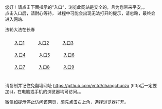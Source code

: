 您好！请点击下面指示的“入口”，浏览此网站是安全的，且为您带来平安。。 <br/>
点击入口后，请耐心等待， 过程中可能会出现无法打开的提示，请忽略，最终会进入网站. </br>

法轮大法在长春<br/>
<div style="padding:10px"><a style="margin:20px" target="_blank" href="http://dlm1okttxhgke.cloudfront.net/zytas?urtlysy" id="ccLink1" rel="nofollow">入口1</a> <a target="_blank" style="margin:20px" href="http://dgfjg4ufo8hf8.cloudfront.net/zytas?ggswc" id="ccLink2" rel="nofollow">入口2</a> <a style="margin:20px" target="_blank" href="http://d3s27tkyii5v3a.cloudfront.net/zytas?jiofam" id="ccLink3" rel="nofollow">入口3</a></div>

<div style="padding:10px" ><a style="margin:20px" target="_blank" href="http://dlm1okttxhgke.cloudfront.net/zytas?urtlysy" id="ccLink4" rel="nofollow">入口4</a> <a style="margin:20px" href="http://dgfjg4ufo8hf8.cloudfront.net/zytas?ggswc" target="_blank" id="ccLink5" rel="nofollow">入口5</a> <a style="margin:20px" href="http://d3s27tkyii5v3a.cloudfront.net/zytas?jiofam" target="_blank" id="ccLink6" rel="nofollow">入口6</a></div>

<div style="padding:10px"><a style="margin:20px" target="_blank" href="http://dlm1okttxhgke.cloudfront.net/zytas?urtlysy" id="ccLink7" rel="nofollow">入口7</a> <a style="margin:20px" href="http://dgfjg4ufo8hf8.cloudfront.net/zytas?ggswc" target="_blank" id="ccLink8" rel="nofollow">入口8</a> <a style="margin:20px" target="_blank" href="http://d3s27tkyii5v3a.cloudfront.net/zytas?jiofam" id="ccLink9" rel="nofollow">入口9</a></div>

<br/>



请复制并记住免翻墙网址 https://github.com/yntd/changchunzx (http后一定要加s)，在电脑或手机的浏览器均可访问。。<br/>

微信如提示停止访问该网页，须先点击右上角，选择浏览器打开。
